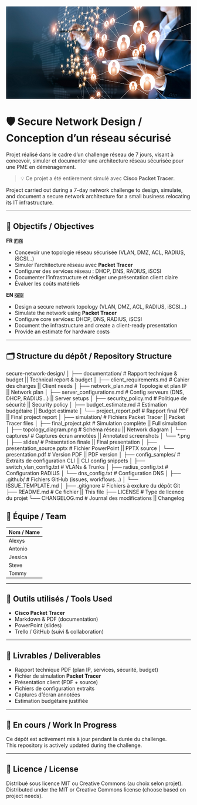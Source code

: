 <p align="center">
  <img src="./assets/network-topology.jpg" alt="Network Topology" width="700"/>
</p>

# 🛡️ Secure Network Design / Conception d’un réseau sécurisé

Projet réalisé dans le cadre d’un challenge réseau de 7 jours, visant à concevoir, simuler et documenter une architecture réseau sécurisée pour une PME en déménagement.

> 💡 Ce projet a été entièrement simulé avec **Cisco Packet Tracer**.

Project carried out during a 7-day network challenge to design, simulate, and document a secure network architecture for a small business relocating its IT infrastructure.

---

## 🧠 Objectifs / Objectives

**FR 🇫🇷**
- Concevoir une topologie réseau sécurisée (VLAN, DMZ, ACL, RADIUS, iSCSI…)
- Simuler l’architecture réseau avec **Packet Tracer**
- Configurer des services réseau : DHCP, DNS, RADIUS, iSCSI
- Documenter l’infrastructure et rédiger une présentation client claire
- Évaluer les coûts matériels

**EN 🇬🇧**
- Design a secure network topology (VLAN, DMZ, ACL, RADIUS, iSCSI…)
- Simulate the network using **Packet Tracer**
- Configure core services: DHCP, DNS, RADIUS, iSCSI
- Document the infrastructure and create a client-ready presentation
- Provide an estimate for hardware costs

---

## 🗂️ Structure du dépôt / Repository Structure

secure-network-design/
│
├── documentation/                 # Rapport technique & budget || Technical report & budget
│   ├── client_requirements.md     # Cahier des charges || Client needs
│   ├── network_plan.md            # Topologie et plan IP || Network plan
│   ├── server_configurations.md   # Config serveurs (DNS, DHCP, RADIUS...) || Server setups
│   ├── security_policy.md         # Politique de sécurité || Security policy
│   ├── budget_estimate.md         # Estimation budgétaire || Budget estimate
│   └── project_report.pdf         # Rapport final PDF || Final project report
│
├── simulation/                    # Fichiers Packet Tracer || Packet Tracer files
│   ├── final_project.pkt          # Simulation complète || Full simulation
│   ├── topology_diagram.png       # Schéma réseau || Network diagram
│   └── captures/                  # Captures écran annotées || Annotated screenshots
│       └── *.png
│
├── slides/                        # Présentation finale || Final presentation
│   ├── presentation_source.pptx   # Fichier PowerPoint || PPTX source
│   └── presentation.pdf           # Version PDF || PDF version
│
├── config_samples/               # Extraits de configuration CLI || CLI config snippets
│   ├── switch_vlan_config.txt     # VLANs & Trunks
│   ├── radius_config.txt          # Configuration RADIUS
│   └── dns_config.txt             # Configuration DNS
│
├── .github/                      # Fichiers GitHub (issues, workflows…)
│   └── ISSUE_TEMPLATE.md
│
├── .gitignore                    # Fichiers à exclure du dépôt Git
├── README.md                     # Ce fichier || This file
├── LICENSE                       # Type de licence du projet
└── CHANGELOG.md                  # Journal des modifications || Changelog


## 👥 Équipe / Team

| Nom / Name    |
|---------------|
| Alexys        |
| Antonio       |
| Jessica       |
| Steve         |
| Tommy         |

---

## 🧰 Outils utilisés / Tools Used

- **Cisco Packet Tracer**  
- Markdown & PDF (documentation)  
- PowerPoint (slides)  
- Trello / GitHub (suivi & collaboration)

---

## 📝 Livrables / Deliverables

- Rapport technique PDF (plan IP, services, sécurité, budget)
- Fichier de simulation **Packet Tracer**
- Présentation client (PDF + source)
- Fichiers de configuration extraits
- Captures d’écran annotées
- Estimation budgétaire justifiée

---

## 🚧 En cours / Work In Progress

Ce dépôt est activement mis à jour pendant la durée du challenge.  
This repository is actively updated during the challenge.

---

## 📄 Licence / License

Distribué sous licence MIT ou Creative Commons (au choix selon projet).  
Distributed under the MIT or Creative Commons license (choose based on project needs).
